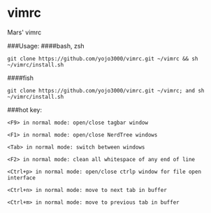 # vimrc
Mars' vimrc

###Usage:
####bash, zsh
```
git clone https://github.com/yojo3000/vimrc.git ~/vimrc && sh ~/vimrc/install.sh
```
####fish
 ```
git clone https://github.com/yojo3000/vimrc.git ~/vimrc; and sh ~/vimrc/install.sh
```



###hot key:
```
<F9> in normal mode: open/close tagbar window
```

```
<F1> in normal mode: open/close NerdTree windows
```

```
<Tab> in normal mode: switch between windows
```

```
<F2> in normal mode: clean all whitespace of any end of line
```

```
<Ctrl+p> in normal mode: open/close ctrlp window for file open interface
```

```
<Ctrl+n> in normal mode: move to next tab in buffer
```

```
<Ctrl+m> in normal mode: move to previous tab in buffer
```
